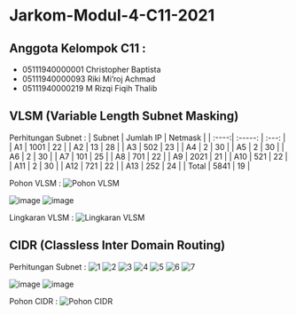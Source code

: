 # Jarkom-Modul-4-C11-2021

## Anggota Kelompok C11 : <br>
- 05111940000001 Christopher Baptista
- 05111940000093 Riki Mi’roj Achmad
- 05111940000219 M Rizqi Fiqih Thalib

## VLSM (Variable Length Subnet Masking) 

Perhitungan Subnet : 
| Subnet  | Jumlah IP | Netmask |
| :----:| :-----: | :---: |
| A1 | 1001 | 22 |
| A2 | 13  | 28 |
| A3 | 502 | 23 |
| A4 | 2 | 30 |
| A5 | 2 | 30 |
| A6 | 2 | 30 |
| A7 | 101 | 25 |
| A8 | 701 | 22 |
| A9 | 2021 | 21 |
| A10 | 521 | 22 |
| A11 | 2 | 30 |
| A12 | 721 | 22 |
| A13 | 252 | 24 |
| Total | 5841 | 19 |

Pohon VLSM : 
![Pohon VLSM](https://user-images.githubusercontent.com/62735317/143675589-caf40479-816a-478c-93b2-49287cd4a052.jpg)

![image](https://user-images.githubusercontent.com/62735317/143676342-5d84420b-118e-4a08-b7fc-b63d66e72b05.png) 
![image](https://user-images.githubusercontent.com/62735317/143676846-7f99ca58-6d07-45aa-8644-6a9559398921.png)


Lingkaran VLSM : 
![Lingkaran VLSM](https://user-images.githubusercontent.com/62735317/143675573-74c2a358-046e-4c3a-80c1-bb5f042c3c72.jpg)



## CIDR (Classless Inter Domain Routing)

Perhitungan Subnet : 
![1](https://user-images.githubusercontent.com/62735317/143675712-4471e8ed-5971-4423-8ba8-b681ba5c5e35.jpg)
![2](https://user-images.githubusercontent.com/62735317/143675713-e7afa238-0aee-4413-bdcd-e6d6ab7484ee.jpg)
![3](https://user-images.githubusercontent.com/62735317/143675715-fae9871f-e94f-48d0-9216-35fa531d2c33.jpg)
![4](https://user-images.githubusercontent.com/62735317/143675717-0e70fd63-a7d0-4443-84ec-a3bb05b95064.jpg)
![5](https://user-images.githubusercontent.com/62735317/143675719-9738aa92-cc70-4b3e-abad-20fa79d52971.jpg)
![6](https://user-images.githubusercontent.com/62735317/143675720-a0015369-c97b-41a7-b0b7-09b9ca3cda08.jpg)
![7](https://user-images.githubusercontent.com/62735317/143675723-1d85b19a-1d7e-4e59-a97b-2e13d14fc54d.jpg)

![image](https://user-images.githubusercontent.com/62735317/143676935-c304a16a-3ae0-4a26-a2da-ed9d703ab8e8.png)
![image](https://user-images.githubusercontent.com/62735317/143676966-2dd6efc6-96ce-4c89-8f8a-553d4cb24ba0.png)

Pohon CIDR : 
![Pohon CIDR](https://user-images.githubusercontent.com/62735317/143675730-17a8db4b-e150-4bc8-a4c9-450c91b81b1e.jpg)
